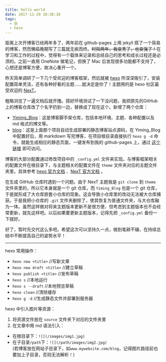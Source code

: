 ```yaml
---
title: hello world
date: 2017-11-29 10:36:10
tags:
  - 杂
  - hexo
---
```

距离上次开博客已经两年多了，两年前在 github-pages 上用 jekyll 搭了一个简易的博客，然而懒癌晚期写了三篇就无疾而终。<del>时隔两年，我变秃了，也变强了！</del>在学习和工作的过程中，觉得有一个载体来记录和总结自己的思考和成长过程还是必须的。之前一直用 OneNote 做笔记，但换了 Mac 后发现很多功能都不支持了，心想还是博客方便，故决心重开一个。

<!-- more -->

昨天简单调研了一下几个受欢迎的博客框架，然后就被 [hexo](https://github.com/hexojs/hexo) 所深深吸引了，安装配置简单灵活，还有各种好看的主题……就决定是你了！主题用的是 hexo 社区最受欢迎的 [NexT](https://github.com/iissnan/hexo-theme-next)。

粗略浏览了一遍文档后就开撸。搭好环境测试了一下没问题，我把原先的GitHub 上的博客仓库改了个名字扔到一边，替换成了现在这个。新增了两个仓库：

* [Yiming_Blog](https://github.com/ymjrcc/Yiming_Blog)：这是博客脚手架仓库，包括本地环境、主题、各种配置以及 md 格式的博文等。  
* [blog](https://github.com/ymjrcc/blog)：这是上面那个项目自动生成部署的静态博客站点源码，在 Yiming_Blog 中配置好后，用 markdown 写完博客，在项目根目录直接执行 `hexo g -d` 命令，就能生成相应的静态页面，一键发布到我的 github-pages 上，通过 [这个链接](https://ymjrcc.github.io/blog/) 即可访问。

博客的大部分配置通过修改项目中的 `_config.yml` 文件来实现。与博客框架相关的配置文件在根目录下，与主题相关的配置文件在 `theme` 文件夹对应的主题文件夹里。具体参考 [hexo 官方文档](https://hexo.io/zh-cn/docs/) 、[NexT 官方文档](http://theme-next.iissnan.com/) 。

在生成 GitHub 仓库时遇到一个问题。由于 NexT 主题我是 `git clone` 到 `theme` 文件夹里的，所以它本身就是一个 git 仓库，而 `Yiming_Blog` 也是一个 git 仓库，于是就形成了大仓库嵌套小仓库的现象。这会导致小仓库里的改动无法被大仓库捕获。于是我把小仓库的 `.git` 文件夹删除了，使其恢复为普通文件夹，与大仓库融为一体。虽然这样做对将来主题版本更新不是很方便，但考虑到主题版本也不会经常更新，就先这样吧。以后如果要更新主题版本，记得先把 `_config.yml` 备份一下就好。

好了，暂时先交代这么多吧。希望这次可以坚持久一点，做到笔耕不辍，在持续总结中不断提高自己的姿势水平！

---

hexo 常用操作：
* `hexo new <title>`        //写新文章
* `hexo new draft <title>`  //建立草稿
* `hexo publish <title>`    //发布草稿
* `hexo s`                  //本地运行
* `hexo s --draft`          //本地预览草稿
* `hexo clean`              //清除缓存
* `hexo g -d`               //生成静态文件并部署到服务器

hexo 中引入图片等资源：
1. 将资源文件放在 `source` 文件夹下对应的文件夹里
2. 在文章中用 md 语法引入：
  * 在根目录下：`![](/images/img1.jpg)` 
  * 在子目录`/path`下：`![](/path/images/img2.jpg)`  
(若博客放在网站子目录下，如`www.mywebsite.com/blog`，记得图片路径前也要加上子目录，否则无法解析！)